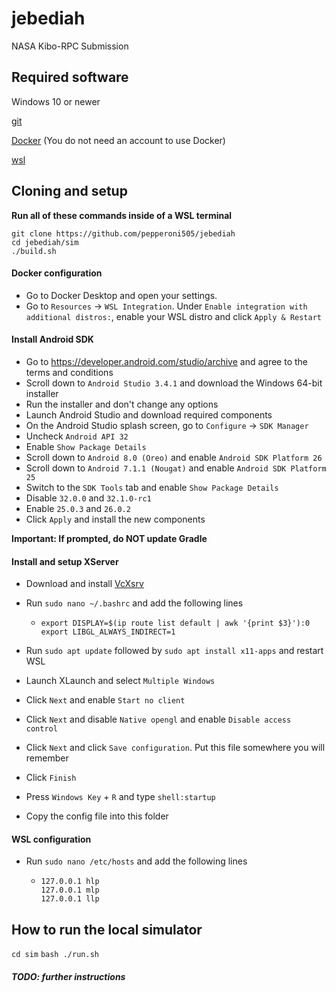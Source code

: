 # jebediah

NASA Kibo-RPC Submission

## Required software

Windows 10 or newer

[git](https://git-scm.com/downloads)

[Docker](https://docs.docker.com/get-docker/) (You do not need an account to use Docker)

[wsl](https://docs.microsoft.com/en-us/windows/wsl/install)

## Cloning and setup

**Run all of these commands inside of a WSL terminal**

```shell
git clone https://github.com/pepperoni505/jebediah
cd jebediah/sim
./build.sh
```

#### Docker configuration

- Go to Docker Desktop and open your settings.
- Go to `Resources` -> `WSL Integration`. Under `Enable integration with additional distros:`, enable your WSL distro and click `Apply & Restart`

#### Install Android SDK

- Go to <https://developer.android.com/studio/archive> and agree to the terms and conditions
- Scroll down to `Android Studio 3.4.1` and download the Windows 64-bit installer
- Run the installer and don't change any options
- Launch Android Studio and download required components
- On the Android Studio splash screen, go to `Configure` -> `SDK Manager`
- Uncheck `Android API 32`
- Enable `Show Package Details`
- Scroll down to `Android 8.0 (Oreo)` and enable `Android SDK Platform 26`
- Scroll down to `Android 7.1.1 (Nougat)` and enable `Android SDK Platform 25`
- Switch to the `SDK Tools` tab and enable `Show Package Details`
- Disable `32.0.0` and `32.1.0-rc1`
- Enable `25.0.3` and `26.0.2`
- Click `Apply` and install the new components

**Important: If prompted, do NOT update Gradle**

#### Install and setup XServer

- Download and install [VcXsrv](https://sourceforge.net/projects/vcxsrv/files/latest/download)
- Run `sudo nano ~/.bashrc` and add the following lines
   - ```shell
     export DISPLAY=$(ip route list default | awk '{print $3}'):0
     export LIBGL_ALWAYS_INDIRECT=1
     ```

- Run `sudo apt update` followed by `sudo apt install x11-apps` and restart WSL
- Launch XLaunch and select `Multiple Windows`
- Click `Next` and enable `Start no client`
- Click `Next` and disable `Native opengl` and enable `Disable access control`
- Click `Next` and click `Save configuration`. Put this file somewhere you will remember
- Click `Finish`
- Press `Windows Key` + `R` and type `shell:startup`
- Copy the config file into this folder

#### WSL configuration

- Run `sudo nano /etc/hosts` and add the following lines
  - ```text
    127.0.0.1 hlp
    127.0.0.1 mlp
    127.0.0.1 llp
    ```

## How to run the local simulator

`cd sim`
`bash ./run.sh`

##### TODO: further instructions
